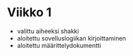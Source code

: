# Viikko 1

* valittu aiheeksi shakki
* aloitettu sovelluslogiikan kirjoittaminen
* aloitettu määrittelydokumentti
